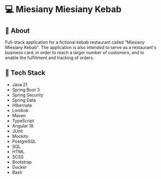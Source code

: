 # 💻 Miesiany Miesiany Kebab

## 👀 About

Full-stack application for a fictional kebab restaurant called "Miesiany Miesiany Kebab". The application is also intended to serve as a restaurant's business card, in order to reach a larger number of customers, and to enable the fulfillment and tracking of orders.

## 🔧 Tech Stack

- Java 21
- Spring Boot 3
- Spring Security
- Spring Data
- Hibernate
- Lombok
- Maven
- TypeScript
- Angular 18
- JUnit
- Mockito
- PostgreSQL
- SQL
- HTML
- SCSS
- Bootstrap
- Docker
- Bash
